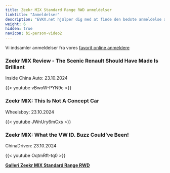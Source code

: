 ```yaml
---
title: Zeekr MIX Standard Range RWD anmeldelser
linktitle: "Anmeldelser"
description: "EVKX.net hjælper dig med at finde den bedste anmeldelse af denne model."
weight: 6
hidden: true
navicon: bi-person-video2
---
```

Vi indsamler anmeldelser fra vores [favorit online anmeldere](../../../../../guides/evreviewers/)

<div class="container text-center shadow p-2 pe-4 mb-5 bg-body-tertiary rounded border">
<h3>Zeekr MIX Review - The Scenic Renault Should Have Made Is Brilliant</h3>
<p>Inside China Auto: 23.10.2024</p>

{{< youtube vBwoW-PYN9c >}}

</div>
<div class="container text-center shadow p-2 pe-4 mb-5 bg-body-tertiary rounded border">
<h3>Zeekr MIX: This Is Not A Concept Car</h3>
<p>Wheelsboy: 23.10.2024</p>

{{< youtube JWnUry6mCxs >}}

</div>
<div class="container text-center shadow p-2 pe-4 mb-5 bg-body-tertiary rounded border">
<h3>Zeekr MIX: What the VW ID. Buzz Could’ve Been!</h3>
<p>ChinaDriven: 23.10.2024</p>

{{< youtube OqtmRft-tq0 >}}

</div>
<div class="mt-3 mb-3">
<a href="../gallery/" class="text-decoration-none text-black">
<strong><i class="bi-arrow-left"></i>Galleri  </strong>
</a>
<a href="../" class="text-decoration-none text-black float-end">
<strong>Zeekr MIX Standard Range RWD <i class="bi-arrow-right"></i></strong>
</a>
</div>
